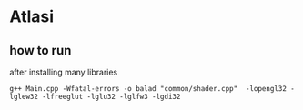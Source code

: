 # Atlasi

## how to run
after installing many libraries

```
g++ Main.cpp -Wfatal-errors -o balad "common/shader.cpp"  -lopengl32 -lglew32 -lfreeglut -lglu32 -lglfw3 -lgdi32
```
